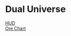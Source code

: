 # Dual Universe

[HUD](https://github.com/Archaegeo/Archaegeo-Orbital-Hud)  
[Ore Chart](https://assets.prod.novaquark.com/10847/e75e4139-44c1-4311-be09-772c77f70ea3.png)  
